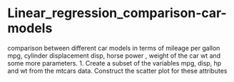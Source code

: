# Linear_regression_comparison-car-models
comparison between different car models in terms of mileage per gallon mpg, cylinder displacement disp, horse power , weight of the car wt and some more parameters. 1. Create a subset of the variables mpg, disp, hp and wt from the mtcars data. Construct the scatter plot for these attributes
